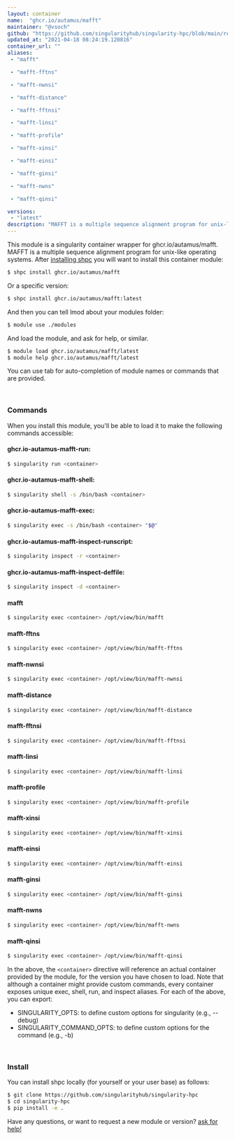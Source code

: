 ```yaml
---
layout: container
name:  "ghcr.io/autamus/mafft"
maintainer: "@vsoch"
github: "https://github.com/singularityhub/singularity-hpc/blob/main/registry/ghcr.io/autamus/mafft/container.yaml"
updated_at: "2021-04-18 08:24:19.120816"
container_url: ""
aliases:
 - "mafft"

 - "mafft-fftns"

 - "mafft-nwnsi"

 - "mafft-distance"

 - "mafft-fftnsi"

 - "mafft-linsi"

 - "mafft-profile"

 - "mafft-xinsi"

 - "mafft-einsi"

 - "mafft-ginsi"

 - "mafft-nwns"

 - "mafft-qinsi"

versions:
 - "latest"
description: "MAFFT is a multiple sequence alignment program for unix-like operating systems."
---
```


This module is a singularity container wrapper for ghcr.io/autamus/mafft.
MAFFT is a multiple sequence alignment program for unix-like operating systems.
After [installing shpc](#install) you will want to install this container module:

```bash
$ shpc install ghcr.io/autamus/mafft
```

Or a specific version:

```bash
$ shpc install ghcr.io/autamus/mafft:latest
```

And then you can tell lmod about your modules folder:

```bash
$ module use ./modules
```

And load the module, and ask for help, or similar.

```bash
$ module load ghcr.io/autamus/mafft/latest
$ module help ghcr.io/autamus/mafft/latest
```

You can use tab for auto-completion of module names or commands that are provided.

<br>

### Commands

When you install this module, you'll be able to load it to make the following commands accessible:

#### ghcr.io-autamus-mafft-run:

```bash
$ singularity run <container>
```

#### ghcr.io-autamus-mafft-shell:

```bash
$ singularity shell -s /bin/bash <container>
```

#### ghcr.io-autamus-mafft-exec:

```bash
$ singularity exec -s /bin/bash <container> "$@"
```

#### ghcr.io-autamus-mafft-inspect-runscript:

```bash
$ singularity inspect -r <container>
```

#### ghcr.io-autamus-mafft-inspect-deffile:

```bash
$ singularity inspect -d <container>
```


#### mafft
       
```bash
$ singularity exec <container> /opt/view/bin/mafft
```


#### mafft-fftns
       
```bash
$ singularity exec <container> /opt/view/bin/mafft-fftns
```


#### mafft-nwnsi
       
```bash
$ singularity exec <container> /opt/view/bin/mafft-nwnsi
```


#### mafft-distance
       
```bash
$ singularity exec <container> /opt/view/bin/mafft-distance
```


#### mafft-fftnsi
       
```bash
$ singularity exec <container> /opt/view/bin/mafft-fftnsi
```


#### mafft-linsi
       
```bash
$ singularity exec <container> /opt/view/bin/mafft-linsi
```


#### mafft-profile
       
```bash
$ singularity exec <container> /opt/view/bin/mafft-profile
```


#### mafft-xinsi
       
```bash
$ singularity exec <container> /opt/view/bin/mafft-xinsi
```


#### mafft-einsi
       
```bash
$ singularity exec <container> /opt/view/bin/mafft-einsi
```


#### mafft-ginsi
       
```bash
$ singularity exec <container> /opt/view/bin/mafft-ginsi
```


#### mafft-nwns
       
```bash
$ singularity exec <container> /opt/view/bin/mafft-nwns
```


#### mafft-qinsi
       
```bash
$ singularity exec <container> /opt/view/bin/mafft-qinsi
```



In the above, the `<container>` directive will reference an actual container provided
by the module, for the version you have chosen to load. Note that although a container
might provide custom commands, every container exposes unique exec, shell, run, and
inspect aliases. For each of the above, you can export:

 - SINGULARITY_OPTS: to define custom options for singularity (e.g., --debug)
 - SINGULARITY_COMMAND_OPTS: to define custom options for the command (e.g., -b)

<br>
  
### Install

You can install shpc locally (for yourself or your user base) as follows:

```bash
$ git clone https://github.com/singularityhub/singularity-hpc
$ cd singularity-hpc
$ pip install -e .
```

Have any questions, or want to request a new module or version? [ask for help!](https://github.com/singularityhub/singularity-hpc/issues)